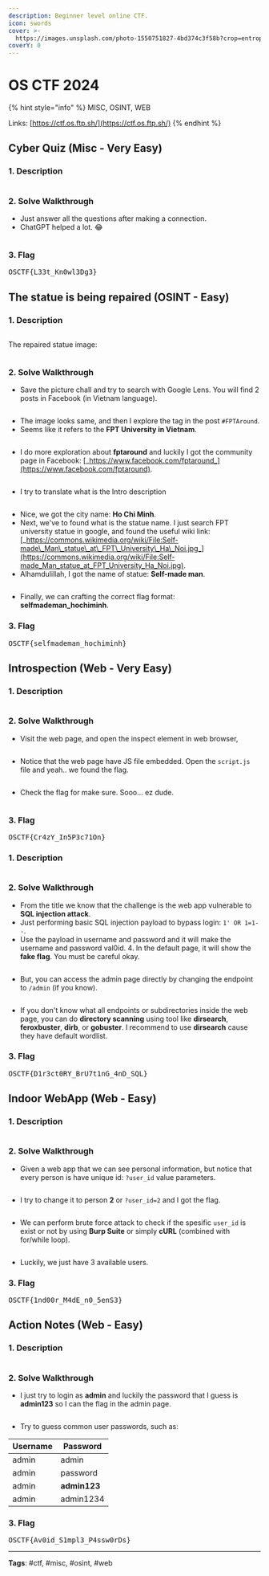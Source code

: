 ```yaml
---
description: Beginner level online CTF.
icon: swords
cover: >-
  https://images.unsplash.com/photo-1550751827-4bd374c3f58b?crop=entropy&cs=srgb&fm=jpg&ixid=M3wxOTcwMjR8MHwxfHNlYXJjaHwyfHxjeWJlcnxlbnwwfHx8fDE3NDE4MjA4MjF8MA&ixlib=rb-4.0.3&q=85
coverY: 0
---
```


# OS CTF 2024

{% hint style="info" %}
MISC, OSINT, WEB

Links: [https://ctf.os.ftp.sh/](https://ctf.os.ftp.sh/)
{% endhint %}

## Cyber Quiz (Misc - Very Easy)

### 1. Description

<figure><img src="../.gitbook/assets/image (1) (1).png" alt=""><figcaption></figcaption></figure>

### 2. Solve Walkthrough

* Just answer all the questions after making a connection.
* ChatGPT helped a lot. :joy:

<figure><img src="../.gitbook/assets/image (1) (1) (1).png" alt=""><figcaption></figcaption></figure>

### 3. Flag

<kbd>OSCTF{L33t\_Kn0wl3Dg3}</kbd>

## The statue is being repaired (OSINT - Easy)

### 1. Description

<figure><img src="../.gitbook/assets/image (2).png" alt=""><figcaption></figcaption></figure>

The repaired statue image:

<figure><img src="../.gitbook/assets/image (4).png" alt=""><figcaption></figcaption></figure>

### 2. Solve Walkthrough

* Save the picture chall and try to search with Google Lens. You will find 2 posts in Facebook (in Vietnam language).

<figure><img src="../.gitbook/assets/image (5).png" alt=""><figcaption></figcaption></figure>

* The image looks same, and then I explore the tag in the post `#FPTAround`.
* Seems like it refers to the **FPT University in Vietnam**.

<figure><img src="../.gitbook/assets/image (6).png" alt=""><figcaption></figcaption></figure>

* I do more exploration about **fptaround** and luckily I got the community page in Facebook: [_https://www.facebook.com/fptaround_](https://www.facebook.com/fptaround).

<figure><img src="../.gitbook/assets/image (7).png" alt=""><figcaption></figcaption></figure>

* I try to translate what is the Intro description

<figure><img src="../.gitbook/assets/image (8).png" alt=""><figcaption></figcaption></figure>

* Nice, we got the city name: **Ho Chi Minh**.
* Next, we've to found what is the statue name. I just search FPT university statue in google, and found the useful wiki link: [_https://commons.wikimedia.org/wiki/File:Self-made\_Man\_statue\_at\_FPT\_University\_Ha\_Noi.jpg_](https://commons.wikimedia.org/wiki/File:Self-made_Man_statue_at_FPT_University_Ha_Noi.jpg).
* Alhamdulillah, I got the name of statue: **Self-made man**.

<figure><img src="../.gitbook/assets/image (9).png" alt=""><figcaption></figcaption></figure>

* Finally, we can crafting the correct flag format: **selfmademan\_hochiminh**.

### 3. Flag

<kbd>OSCTF{selfmademan\_hochiminh}</kbd>

## Introspection (Web - Very Easy)

### 1. Description

<figure><img src="../.gitbook/assets/image (10).png" alt=""><figcaption></figcaption></figure>

### 2. Solve Walkthrough

* Visit the web page, and open the inspect element in web browser,

<figure><img src="../.gitbook/assets/image (11).png" alt=""><figcaption></figcaption></figure>

* Notice that the web page have JS file embedded. Open the `script.js` file and yeah.. we found the flag.

<figure><img src="../.gitbook/assets/image (12).png" alt=""><figcaption></figcaption></figure>

* Check the flag for make sure. Sooo... ez dude.

<figure><img src="../.gitbook/assets/image (13).png" alt=""><figcaption></figcaption></figure>

### 3. Flag

<kbd>OSCTF{Cr4zY\_In5P3c71On}</kbd>

### 1. Description

<figure><img src="../.gitbook/assets/image (14).png" alt=""><figcaption></figcaption></figure>

### 2. Solve Walkthrough

* From the title we know that the challenge is the web app vulnerable to **SQL injection attack**.
* Just performing basic SQL injection payload to bypass login: `1' OR 1=1--`.
* Use the payload in username and password and it will make the username and password val0id. 4. In the default page, it will show the **fake flag**. You must be careful okay.

<figure><img src="../.gitbook/assets/image (15).png" alt=""><figcaption></figcaption></figure>

* But, you can access the admin page directly by changing the endpoint to `/admin` (if you know).

<figure><img src="../.gitbook/assets/image (16).png" alt=""><figcaption></figcaption></figure>

* If you don't know what all endpoints or subdirectories inside the web page, you can do **directory scanning** using tool like **dirsearch**, **feroxbuster**, **dirb**, or **gobuster**. I recommend to use **dirsearch** cause they have default wordlist.

### 3. Flag

<kbd>OSCTF{D1r3ct0RY\_BrU7t1nG\_4nD\_SQL}</kbd>

## Indoor WebApp (Web - Easy)

### 1. Description

<figure><img src="../.gitbook/assets/image (17).png" alt=""><figcaption></figcaption></figure>

### 2. Solve Walkthrough

* Given a web app that we can see personal information, but notice that every person is have unique id: `?user_id` value parameters.

<figure><img src="../.gitbook/assets/image (18).png" alt=""><figcaption></figcaption></figure>

* I try to change it to person **2** or `?user_id=2` and I got the flag.

<figure><img src="../.gitbook/assets/image (19).png" alt=""><figcaption></figcaption></figure>

* We can perform brute force attack to check if the spesific `user_id` is exist or not by using **Burp Suite** or simply **cURL** (combined with for/while loop).

<figure><img src="../.gitbook/assets/image (20).png" alt=""><figcaption></figcaption></figure>

* Luckily, we just have 3 available users.

### 3. Flag

<kbd>OSCTF{1nd00r\_M4dE\_n0\_5enS3}</kbd>

## Action Notes (Web - Easy)

### 1. Description

<figure><img src="../.gitbook/assets/image (21).png" alt=""><figcaption></figcaption></figure>

### 2. Solve Walkthrough

* I just try to login as **admin** and luckily the password that I guess is **admin123** so I can the flag in the admin page.

<figure><img src="../.gitbook/assets/image (22).png" alt=""><figcaption></figcaption></figure>

* Try to guess common user passwords, such as:

| Username | Password     |
| -------- | ------------ |
| admin    | admin        |
| admin    | password     |
| admin    | **admin123** |
| admin    | admin1234    |

### 3. Flag

<kbd>OSCTF{Av0id\_S1mpl3\_P4ssw0rDs}</kbd>

***

**Tags**: #ctf, #misc, #osint, #web
